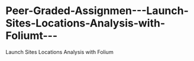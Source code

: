# Peer-Graded-Assignmen---Launch-Sites-Locations-Analysis-with-Foliumt---
Launch Sites Locations Analysis with Folium
